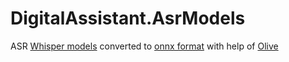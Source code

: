 # DigitalAssistant.AsrModels
ASR [Whisper models](https://github.com/openai/whisper) converted to [onnx format](https://onnxruntime.ai/) with help of [Olive](https://github.com/microsoft/Olive)
